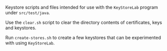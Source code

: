 Keystore scripts and files intended for use with the `KeyStoreLab` program 
under `src/test/java`.

Use the `clear.sh` script to clear the directory contents of certificates, 
keys and keystores.

Run `create-stores.sh` to create a few keystores that can be experimented
with using `KeyStoreLab`. 